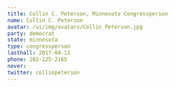 ```yaml
---
title: Collin C. Peterson, Minnesota Congressperson
name: Collin C. Peterson
avatar: /ui/img/avatars/Collin_Peterson.jpg
party: democrat
state: minnesota
type: congressperson
lasthall: 2017-04-11
phone: 202-225-2165
never: 
twitter: collinpeterson
---
```

